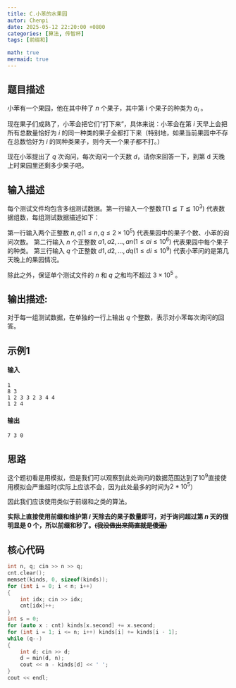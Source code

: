 ```yaml
---
title: C.小苯的水果园
autor: Chenpi
date: 2025-05-12 22:20:00 +0800
categories: [算法, 传智杯]
tags: [前缀和]

math: true
mermaid: true
---
```


## 题目描述

小苯有一个果园，他在其中种了 $n$ 个果子，其中第 i 个果子的种类为 $a_i$​ 。

现在果子们成熟了，小苯会把它们“打下来”，具体来说：小苯会在第 $i$ 天早上会把所有总数量恰好为 $i$ 的同一种类的果子全都打下来（特别地，如果当前果园中不存在总数恰好为 $i$ 的同种类果子，则今天一个果子都不打。）

现在小苯提出了 $q$ 次询问，每次询问一个天数 $d$，请你来回答一下，到第 d 天晚上时果园里还剩多少果子吧。

## 输入描述

每个测试文件均包含多组测试数据。第一行输入一个整数$T(1≦T≦10^3)$ 代表数据组数，每组测试数据描述如下：

第一行输入两个正整数 $n,q(1≤n,q≤2×10^5)$ 代表果园中的果子个数、小苯的询问次数。 第二行输入 $n$ 个正整数 $a1​,a2​,…,an​(1≤ai​≤10^6)$ 代表果园中每个果子的种类。 第三行输入 $q$ 个正整数 $d1​,d2​,…,dq​(1≤di​≤10^9)$ 代表小苯问的是第几天晚上的果园情况。

除此之外，保证单个测试文件的 $n$ 和 $q$ 之和均不超过 $3×10^5$ 。

## 输出描述:

对于每一组测试数据，在单独的一行上输出 $q$ 个整数，表示对小苯每次询问的回答。

## 示例1

#### 输入

```
1
8 3
1 2 3 3 2 3 4 4
1 2 4
```

#### 输出

```
7 3 0
```

## 思路
这个题初看是用模拟，但是我们可以观察到此处询问的数据范围达到了$10^9$直接使用模拟会严重超时(实际上应该不会，因为此处最多的时间为$2*10^5$）

因此我们应该使用类似于前缀和之类的算法。

**实际上直接使用前缀和维护第 $i$ 天除去的果子数量即可，对于询问超过第 $n$ 天的很明显是 $0$ 个，所以前缀和秒了。~~(我没做出来简直就是傻逼)~~**

## 核心代码
```c++
int n, q; cin >> n >> q;
cnt.clear();
memset(kinds, 0, sizeof(kinds));
for (int i = 0; i < n; i++)
{
	int idx; cin >> idx;
	cnt[idx]++;
}
int s = 0;
for (auto x : cnt) kinds[x.second] += x.second;
for (int i = 1; i <= n; i++) kinds[i] += kinds[i - 1];
while (q--)
{
	int d; cin >> d;
	d = min(d, n);
	cout << n - kinds[d] << ' ';
}
cout << endl;
```
